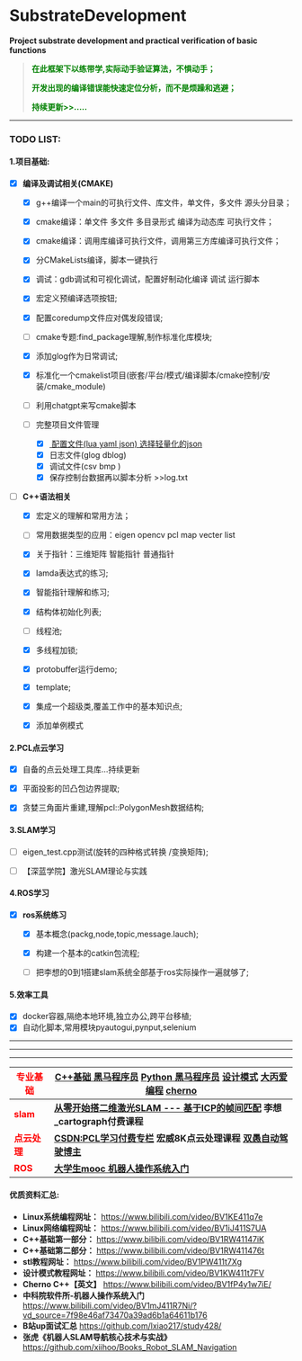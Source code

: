 # SubstrateDevelopment

**Project substrate development and practical verification of basic functions**

> <font color=green>**在此框架下以练带学,实际动手验证算法，不惧动手；**</font>
>
> **<font color=green>开发出现的编译错误能快速定位分析，而不是烦躁和逃避；</font>**
>
> <font color=green>**持续更新>>.....**</font>     

---

### **TODO LIST:**

#### 1.项目基础:

- [X] **编译及调试相关(CMAKE)**
  - [X] g++编译一个main的可执行文件、库文件，单文件，多文件   源头分目录；
  - [X] cmake编译：单文件 多文件  多目录形式   编译为动态库 可执行文件；
  - [X] cmake编译：调用库编译可执行文件，调用第三方库编译可执行文件；
  - [X] 分CMakeLists编译，脚本一键执行
  - [X] 调试：gdb调试和可视化调试，配置好制动化编译 调试 运行脚本
  - [X] 宏定义预编译选项按钮;
  - [X] 配置coredump文件应对偶发段错误;
  - [ ] cmake专题:find_package理解,制作标准化库模块;
  - [X] 添加glog作为日常调试;
  - [X] 标准化一个cmakelist项目(嵌套/平台/模式/编译脚本/cmake控制/安装/cmake_module)
  - [ ] 利用chatgpt来写cmake脚本
  - [ ] 完整项目文件管理
  
    * [X] [ 配置文件(lua yaml json)  选择轻量化的json](utils/json11.hpp)
    * [X] 日志文件(glog dblog)
    * [X] 调试文件(csv bmp )
    * [X] 保存控制台数据再以脚本分析 >>log.txt
- [ ] **C++语法相关**

  - [X] 宏定义的理解和常用方法；
  - [ ] 常用数据类型的应用：eigen opencv pcl  map vecter list
  - [X] 关于指针：三维矩阵 智能指针 普通指针
  - [X] lamda表达式的练习;
  - [X] 智能指针理解和练习;
  - [X] 结构体初始化列表;
  - [ ] 线程池;
  - [X] 多线程加锁;
  - [X] protobuffer运行demo;
  - [X] template;
  - [X] 集成一个超级类,覆盖工作中的基本知识点;
  - [X] 添加单例模式



#### 2.PCL点云学习

- [X] 自备的点云处理工具库...持续更新
- [X] 平面投影的凹凸包边界提取;
- [X] 贪婪三角面片重建,理解pcl::PolygonMesh数据结构;



#### 3.SLAM学习

- [ ] eigen_test.cpp测试(旋转的四种格式转换 /变换矩阵);
- [ ] 【深蓝学院】激光SLAM理论与实践



#### 4.ROS学习

- [X] **ros系统练习**

  - [X] 基本概念(packg,node,topic,message.lauch);
  - [X] 构建一个基本的catkin包流程;
  - [ ] 把李想的0到1搭建slam系统全部基于ros实际操作一遍就够了;



#### 5.效率工具

- [x] docker容器,隔绝本地环境,独立办公,跨平台移植;
- [x] 自动化脚本,常用模块pyautogui,pynput,selenium

------
------
------


| **<font color=red>专业基础</font>** | **[C++基础  黑马程序员](https://github.com/Blitzer207/C-Resource)**         **[Python 黑马程序员](https://github.com/hyh1750522171/bigData/tree/master/He%20Yihao)**        **[设计模式](https://github.com/FengJungle/DesignPattern)**   [大丙爱编程](https://subingwen.cn/)   [cherno](https://www.bilibili.com/video/BV1eu411f736/?spm_id_from=333.999.0.0&vd_source=7f98e46af73470a39ad6b1a64611b176) |
| ----------------------------------- | ------------------------------------------------------------ |
| **<font color=red>slam</font>**     | [**从零开始搭二维激光SLAM --- 基于ICP的帧间匹配**](https://blog.csdn.net/tiancailx/article/details/110822624)     **李想_cartograph付费课程** |
| **<font color=red>点云处理</font>** | [**CSDN:PCL学习付费专栏**](https://blog.csdn.net/qq_36686437/category_9913573.html)      **宏威8K点云处理课程**     [**双愚自动驾驶博主**](https://www.yuque.com/huangzhongqing/pcl/ape8sl) |
| **<font color=red>ROS</font>**      | **[大学生mooc  机器人操作系统入门](https://sychaichangkun.gitbooks.io/ros-tutorial-icourse163/content/chapter1/1.3.html)** |

#### **优质资料汇总:**

- **Linux系统编程网址：**               							https://www.bilibili.com/video/BV1KE411q7e 
- **Linux网络编程网址：**               			                https://www.bilibili.com/video/BV1iJ411S7UA
- **C++基础第一部分：**   		 		                      	https://www.bilibili.com/video/BV1RW41147iK
- **C++基础第二部分：**  	 	 			                      https://www.bilibili.com/video/BV1RW411476t
- **stl教程网址：**         		  				                     https://www.bilibili.com/video/BV1PW411t7Xg
- **设计模式教程网址：**           			                  	https://www.bilibili.com/video/BV1KW411t7FV  
- **Cherno C++【英文】**	         		                  	https://www.bilibili.com/video/BV1fP4y1w7iE/
- **中科院软件所-机器人操作系统入门** 		           https://www.bilibili.com/video/BV1mJ411R7Ni/?vd_source=7f98e46af73470a39ad6b1a64611b176
- **B站up面试汇总**                                                     https://github.com/lxiao217/study428/
- **张虎《机器人SLAM导航核心技术与实战》**        https://github.com/xiihoo/Books_Robot_SLAM_Navigation



